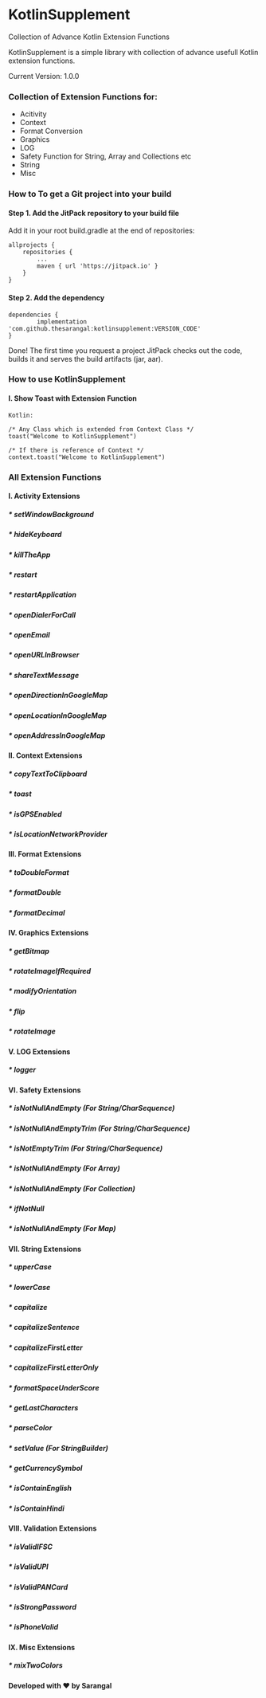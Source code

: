 # KotlinSupplement
Collection of Advance Kotlin Extension Functions

KotlinSupplement is a simple library with collection of advance usefull Kotlin extension functions.


Current Version: 1.0.0

### Collection of Extension Functions for:

- Acitivity
- Context
- Format Conversion
- Graphics
- LOG
- Safety Function for String, Array and Collections etc
- String
- Misc

### How to To get a Git project into your build

#### Step 1. Add the JitPack repository to your build file

Add it in your root build.gradle at the end of repositories:

	allprojects {
		repositories {
			...
			maven { url 'https://jitpack.io' }
		}
	}

#### Step 2. Add the dependency

	dependencies {
	        implementation 'com.github.thesarangal:kotlinsupplement:VERSION_CODE'
	}

Done! The first time you request a project JitPack checks out the code, builds it and serves the build artifacts (jar, aar).

### How to use KotlinSupplement
#### I. Show Toast with Extension Function

    Kotlin:

    /* Any Class which is extended from Context Class */
    toast("Welcome to KotlinSupplement")

    /* If there is reference of Context */
    context.toast("Welcome to KotlinSupplement")

### All Extension Functions
#### I. Activity Extensions
##### * setWindowBackground
##### * hideKeyboard
##### * killTheApp
##### * restart
##### * restartApplication
##### * openDialerForCall
##### * openEmail
##### * openURLInBrowser
##### * shareTextMessage
##### * openDirectionInGoogleMap
##### * openLocationInGoogleMap
##### * openAddressInGoogleMap

#### II. Context Extensions
##### * copyTextToClipboard
##### * toast
##### * isGPSEnabled
##### * isLocationNetworkProvider

#### III. Format Extensions
##### * toDoubleFormat
##### * formatDouble
##### * formatDecimal

#### IV. Graphics Extensions
##### * getBitmap
##### * rotateImageIfRequired
##### * modifyOrientation
##### * flip
##### * rotateImage

#### V. LOG Extensions
##### * logger

#### VI. Safety Extensions
##### * isNotNullAndEmpty (For String/CharSequence)
##### * isNotNullAndEmptyTrim (For String/CharSequence)
##### * isNotEmptyTrim (For String/CharSequence)
##### * isNotNullAndEmpty (For Array)
##### * isNotNullAndEmpty (For Collection)
##### * ifNotNull
##### * isNotNullAndEmpty  (For Map)

#### VII. String Extensions
##### * upperCase
##### * lowerCase
##### * capitalize
##### * capitalizeSentence
##### * capitalizeFirstLetter
##### * capitalizeFirstLetterOnly
##### * formatSpaceUnderScore
##### * getLastCharacters
##### * parseColor
##### * setValue (For StringBuilder)
##### * getCurrencySymbol
##### * isContainEnglish
##### * isContainHindi

#### VIII. Validation Extensions
##### * isValidIFSC
##### * isValidUPI
##### * isValidPANCard
##### * isStrongPassword
##### * isPhoneValid

#### IX. Misc Extensions
##### * mixTwoColors



#### Developed with ❤ by Sarangal
